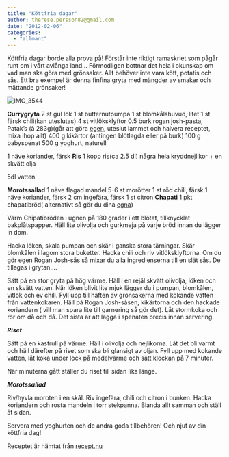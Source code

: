```yaml
---
title: "Köttfria dagar"
author: therese.persson82@gmail.com
date: "2012-02-06"
categories: 
  - "allmant"
---
```


Köttfria dagar borde alla prova på! Förstår inte riktigt ramaskriet som pågår runt om i vårt avlånga land... Förmodligen bottnar det hela i okunskap om vad man ska göra med grönsaker. Allt behöver inte vara kött, potatis och sås. Ett bra exempel är denna finfina gryta med mängder av smaker och mättande grönsaker!

![](/static/img/IMG_3544-1024x682.jpg "IMG_3544")

**Currygryta** 2 st gul lök 1 st butternutpumpa 1 st blomkålshuvud, litet 1 st färsk chili(kan uteslutas) 4 st vitlöksklyftor 0.5 burk rogan josh-pasta, Patak’s (à 283g)(går att göra [egen](https://www.tasteline.com/Recept/rogan_josh "egen"), uteslut lammet och halvera receptet, mixa ihop allt) 400 g kikärtor (antingen blötlagda eller på burk) 100 g babyspenat 500 g yoghurt, naturell

1 näve koriander, färsk **Ris** 1 kopp ris(ca 2.5 dl) några hela kryddnejlikor + en skvätt olja

5dl vatten

**Morotssallad** 1 näve flagad mandel 5-6 st morötter 1 st röd chili, färsk 1 näve koriander, färsk 2 cm ingefära, färsk 1 st citron **Chapati** 1 pkt chapatibröd( alternativt så gör du dina [egna](https://www.indien.nu/allt_om_indien/mat_dryck/recept/Chapati "egna"))

Värm Chipatibröden i ugnen på 180 grader i ett blötat, tillknycklat bakplåtspapper. Häll lite olivolja och gurkmeja på varje bröd innan du lägger in dom.

Hacka löken, skala pumpan och skär i ganska stora tärningar. Skär blomkålen i lagom stora buketter. Hacka chili och riv vitlöksklyftorna. Om du gör egen Rogan Josh-sås så mixar du alla ingredienserna till en slät sås. De tillagas i grytan....

Sätt på en stor gryta på hög värme. Häll i en rejäl skvätt olivolja, löken och en skvätt vatten. När löken blivit lite mjuk lägger du i pumpan, blomkålen, vitlök och ev chili. Fyll upp till häften av grönsakerna med kokande vatten från vattenkokaren. Häll på Rogan Josh-såsen, kikärtorna och den hackade koriandern ( vill man spara lite till garnering så gör det). Låt stormkoka och rör om då och då. Det sista är att lägga i spenaten precis innan servering.

_**Riset**_

Sätt på en kastrull på värme. Häll i olivolja och nejlikorna. Låt det bli varmt och häll därefter på riset som ska bli glansigt av oljan. Fyll upp med kokande vatten, låt koka under lock på medelvärme och sätt klockan på 7 minuter.

När minuterna gått ställer du riset till sidan lika länge.

_**Morotssallad**_

Riv/hyvla moroten i en skål. Riv ingefära, chili och citron i bunken. Hacka koriandern och rosta mandeln i torr stekpanna. Blanda allt samman och ställ åt sidan.

Servera med yoghurten och de andra goda tillbehören! Och njut av din köttfria dag!

Receptet är hämtat från [recept.nu](https://www.recept.nu//1.317969/jamie_oliver/soppor_grytor/artor/jamie_olivers_vegetariska_currygryta "recept.nu")
